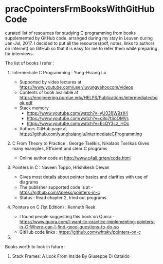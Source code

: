 # pracCpointersFrmBooksWithGitHubCode
curated list of resources for studying C programming from books supplemented by GitHub code.
arranged during my stay in Leuven during Jan-Jul, 2017.
I decided to put all the resources(pdf, notes, links to authors on internet) on GitHub
so that it is easy for me to refer them while preparing for interviews.


The list of books I refer : 
1. Intermediate C Programming : Yung-Hsiang Lu
   * Supported by video lectures at https://www.youtube.com/user/luyungyahoocom/videos
   * Contents of book available at https://engineering.purdue.edu/HELPS/Publications/intermediatecbook.pdf
   * Stack memory 
     + https://www.youtube.com/watch?v=yU031jW9zX4
     + https://www.youtube.com/watch?v=c8q7tSoOMVs
     + https://www.youtube.com/watch?v=EcQY3Lz_HOc
   * Authors GitHub page at https://github.com/yunghsianglu/IntermediateCProgramming

2. C From Theory to Practice : George Tselikis, Nikolaos Tselikas 
   Gives many examples, Efficient and clear C programs
    * Online author code at http://www.c4all.gr/en/code.html


3. Pointers in C : Naveen Toppo, Hrishikesh Dewan

    * Gives most details about pointer basics and clarifies with use of diagrams
	* The publisher supported code is at - https://github.com/Apress/pointers-in-c
	* Status : Read chapter 2, tried out programs

4. Pointers on C (1st Edition) : Kenneth Reek

    * I found people suggesting this book on Quora - https://www.quora.com/I-want-to-practice-implementing-pointers-in-C-Where-can-I-find-good-questions-to-do-so
    * GitHub code links : https://github.com/whtsky/pointers-on-c 



4.

Books worth to look in future : 
1. Stack Frames: A Look From Inside By Giuseppe Di Cataldo


